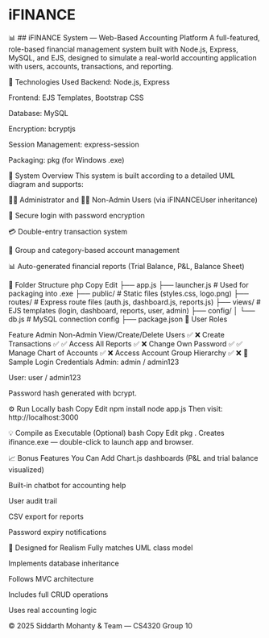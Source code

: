 # iFINANCE

📊 ## iFINANCE System — Web-Based Accounting Platform
A full-featured, role-based financial management system built with Node.js, Express, MySQL, and EJS, designed to simulate a real-world accounting application with users, accounts, transactions, and reporting.

🔧 Technologies Used
Backend: Node.js, Express

Frontend: EJS Templates, Bootstrap CSS

Database: MySQL

Encryption: bcryptjs

Session Management: express-session

Packaging: pkg (for Windows .exe)

🧩 System Overview
This system is built according to a detailed UML diagram and supports:

🧑‍💼 Administrator and 🧑‍💻 Non-Admin Users (via iFINANCEUser inheritance)

🔐 Secure login with password encryption

💳 Double-entry transaction system

📁 Group and category-based account management

📊 Auto-generated financial reports (Trial Balance, P&L, Balance Sheet)

📂 Folder Structure
php
Copy
Edit
├── app.js
├── launcher.js          # Used for packaging into .exe
├── public/              # Static files (styles.css, logo.png)
├── routes/              # Express route files (auth.js, dashboard.js, reports.js)
├── views/               # EJS templates (login, dashboard, reports, user, admin)
├── config/
│   └── db.js            # MySQL connection config
├── package.json
👥 User Roles

Feature	Admin	Non-Admin
View/Create/Delete Users	✅	❌
Create Transactions	✅	✅
Access All Reports	✅	❌
Change Own Password	✅	✅
Manage Chart of Accounts	✅	❌
Access Account Group Hierarchy	✅	❌
🧪 Sample Login Credentials
Admin: admin / admin123

User: user / admin123

Password hash generated with bcrypt.

⚙️ Run Locally
bash
Copy
Edit
npm install
node app.js
Then visit: http://localhost:3000

💡 Compile as Executable (Optional)
bash
Copy
Edit
pkg .
Creates ifinance.exe — double-click to launch app and browser.

📈 Bonus Features You Can Add
Chart.js dashboards (P&L and trial balance visualized)

Built-in chatbot for accounting help

User audit trail

CSV export for reports

Password expiry notifications

🧠 Designed for Realism
Fully matches UML class model

Implements database inheritance

Follows MVC architecture

Includes full CRUD operations

Uses real accounting logic

© 2025 Siddarth Mohanty & Team — CS4320 Group 10
